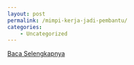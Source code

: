 ```yaml
---
layout: post
permalink: /mimpi-kerja-jadi-pembantu/
categories:
    - Uncategorized
---
```


[Baca Selengkapnya](/05)